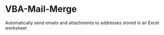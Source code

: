 # VBA-Mail-Merge
Automatically send emails and attachments to addresses stored in an Excel worksheet
